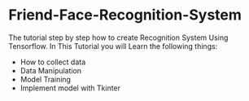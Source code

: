 # Friend-Face-Recognition-System
The tutorial step by step how to create Recognition System Using Tensorflow.
In This Tutorial you will Learn the following things:
* How to collect data
* Data Manipulation
* Model Training
* Implement model with Tkinter

